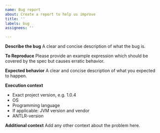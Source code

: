 ```yaml
---
name: Bug report
about: Create a report to help us improve
title: ''
labels: bug
assignees: ''

---
```


**Describe the bug**
A clear and concise description of what the bug is.

**To Reproduce**
Please provide an example expression which should be covered by the spec but causes erratic behavior.

**Expected behavior**
A clear and concise description of what you expected to happen.

**Execution context**
 * Exact project version, e.g. 1.0.4
 * OS
 * Programming language
 * If applicable: JVM version and vendor
 * ANTLR-version 

**Additional context**
Add any other context about the problem here.
